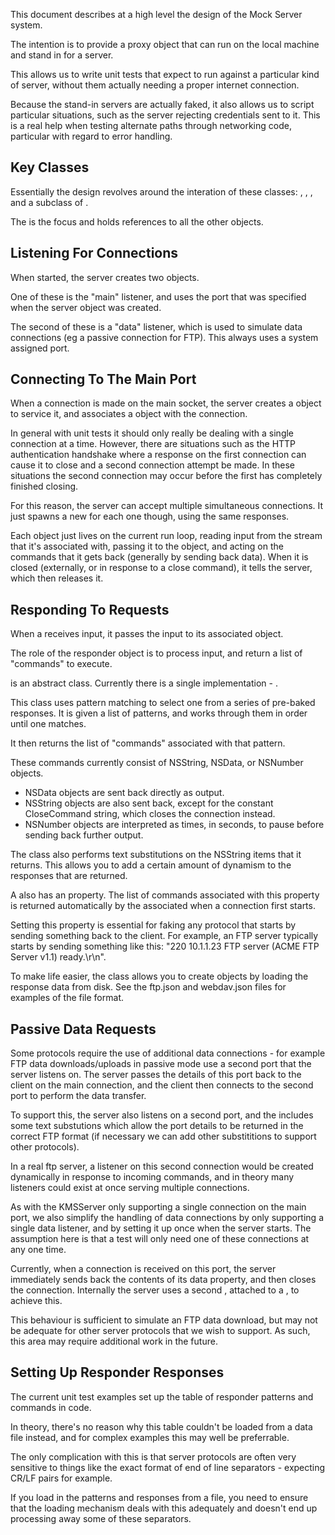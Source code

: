 This document describes at a high level the design of the Mock Server system.

The intention is to provide a proxy object that can run on the local machine and stand in for a server.

This allows us to write unit tests that expect to run against a particular kind of server, without them actually needing a proper internet connection.

Because the stand-in servers are actually faked, it also allows us to script particular situations, such as the server rejecting credentials sent to it. This is a real help when testing alternate paths through networking code, particular with regard to error handling.



Key Classes
-----------

Essentially the design revolves around the interation of these classes: <KMS>, <KMSConnection>, <KMSListener>, <KMSResponseCollection> and a subclass of <KMSResponder>.

The <KMS> is the focus and holds references to all the other objects. 

Listening For Connections
-------------------------

When started, the server creates two <KMSListener> objects.

One of these is the "main" listener, and uses the port that was specified when the server object was created.

The second of these is a "data" listener, which is used to simulate data connections (eg a passive connection for FTP). This always uses a system assigned port.


Connecting To The Main Port
---------------------------

When a connection is made on the main socket, the server creates a <KMSConnection> object to service it, and associates a <KMSResponder> object with the connection.

In general with unit tests it should only really be dealing with a single connection at a time. However, there are situations such as the HTTP authentication handshake where a response on the first connection can cause it to close and a second connection attempt be made. In these situations the second connection may occur before the first has completely finished closing.

For this reason, the server can accept multiple simultaneous connections. It just spawns a new <KMSConnection> for each one though, using the same responses.

Each <KMSConnection> object just lives on the current run loop, reading input from the stream that it's associated with, passing it to the <KMSResponder> object, and acting on the commands that it gets back (generally by sending back data). When it is closed (externally, or in response to a close command), it tells the server, which then releases it.

Responding To Requests
----------------------

When a <KMSConnection> receives input, it passes the input to its associated <KMSResponder> object.

The role of the responder object is to process input, and return a list of "commands" to execute.

<KMSResponder> is an abstract class. Currently there is a single implementation - <KMSRegExResponder>.

This class uses pattern matching to select one from a series of pre-baked responses. It is given a list of patterns, and works through them in order until one matches.

It then returns the list of "commands" associated with that pattern.

These commands currently consist of NSString, NSData, or NSNumber objects.

- NSData objects are sent back directly as output.
- NSString objects are also sent back, except for the constant CloseCommand string, which closes the connection instead.
- NSNumber objects are interpreted as times, in seconds, to pause before sending back further output.

The class also performs text substitutions on the NSString items that it returns. This allows you to add a certain amount of dynamism to the responses that are returned.

A <KMSResponder> also has an <initialResponse> property. The list of commands associated with this property is returned automatically by the associated <KMSConnection> when a connection first starts. 

Setting this property is essential for faking any protocol that starts by sending something back to the client. For example, an FTP server typically starts by sending something like this: "220 10.1.1.23 FTP server (ACME FTP Server v1.1) ready.\r\n".

To make life easier, the <KMSResponseCollection> class allows you to create <KMSRegExResponder> objects by loading the response data from disk. See the ftp.json and webdav.json files for examples of the file format.

Passive Data Requests
---------------------

Some protocols require the use of additional data connections - for example FTP data downloads/uploads in passive mode use a second port that the server listens on. The server passes the details of this port back to the client on the main connection, and the client then connects to the second port to perform the data transfer.

To support this, the server also listens on a second port, and the <KMSRegExResponder> includes some text substutions which allow the port details to be returned in the correct FTP format (if necessary we can add other substititions to support other protocols).

In a real ftp server, a listener on this second connection would be created dynamically in response to incoming commands, and in theory many listeners could exist at once serving multiple connections.

As with the KMSServer only supporting a single connection on the main port, we also simplify the handling of data connections by only supporting a single data listener, and by setting it up once when the server starts. The assumption here is that a test will only need one of these connections at any one time.

Currently, when a connection is received on this port, the server immediately sends back the contents of its data property, and then closes the connection. Internally the server uses a second <KMSRegExResponder>, attached to a <KMSConnection>, to achieve this.

This behaviour is sufficient to simulate an FTP data download, but may not be adequate for other server protocols that we wish to support. As such, this area may require additional work in the future.


Setting Up Responder Responses
------------------------------

The current unit test examples set up the table of responder patterns and commands in code.

In theory, there's no reason why this table couldn't be loaded from a data file instead, and for complex examples this may well be preferrable.

The only complication with this is that server protocols are often very sensitive to things like the exact format of end of line separators - expecting CR/LF pairs for example.

If you load in the patterns and responses from a file, you need to ensure that the loading mechanism deals with this adequately and doesn't end up processing away some of these separators.


